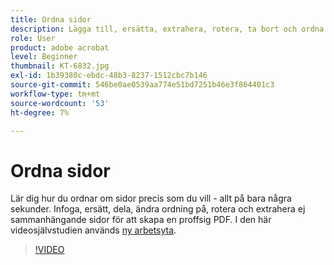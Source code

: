 ```yaml
---
title: Ordna sidor
description: Lägga till, ersätta, extrahera, rotera, ta bort och ordna om sidor i PDF
role: User
product: adobe acrobat
level: Beginner
thumbnail: KT-6832.jpg
exl-id: 1b39380c-ebdc-48b3-8237-1512cbc7b146
source-git-commit: 546be0ae0539aa774e51bd7251b46e3f864401c3
workflow-type: tm+mt
source-wordcount: '53'
ht-degree: 7%

---
```


# Ordna sidor

Lär dig hur du ordnar om sidor precis som du vill - allt på bara några sekunder. Infoga, ersätt, dela, ändra ordning på, rotera och extrahera ej sammanhängande sidor för att skapa en proffsig PDF. I den här videosjälvstudien används [ny arbetsyta](new-workspace.md).

>[!VIDEO](https://video.tv.adobe.com/v/3409022?hidetitle=true)